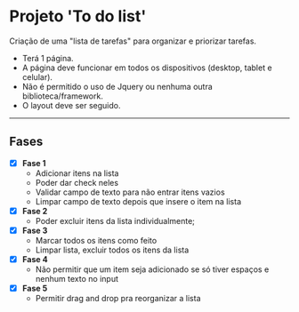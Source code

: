 # Projeto 'To do list'

Criação de uma "lista de tarefas" para organizar e priorizar tarefas.
- Terá 1 página.
- A página deve funcionar em todos os dispositivos (desktop, tablet e celular).
- Não é permitido o uso de Jquery ou nenhuma outra biblioteca/framework.
- O layout deve ser seguido.

---

## Fases
- [x] **Fase 1**
    - Adicionar itens na lista
    - Poder dar check neles
    - Validar campo de texto para não entrar itens vazios
    - Limpar campo de texto depois que insere o item na lista
- [x] **Fase 2**
    - Poder excluir itens da lista individualmente;
- [x] **Fase 3**
    - Marcar todos os itens como feito
    - Limpar lista, excluir todos os itens da lista
- [x] **Fase 4**
    - Não permitir que um item seja adicionado se só tiver espaços e nenhum texto no input
- [x] **Fase 5**
    - Permitir drag and drop pra reorganizar a lista
